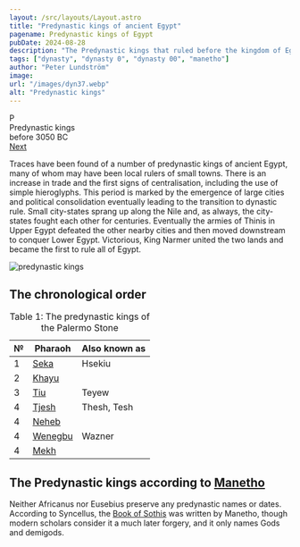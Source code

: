 ```yaml
---
layout: /src/layouts/Layout.astro
title: "Predynastic kings of ancient Egypt"
pagename: Predynastic kings of Egypt
pubDate: 2024-08-28
description: "The Predynastic kings that ruled before the kingdom of Egypt was founded."
tags: ["dynasty", "dynasty 0", "dynasty 00", "manetho"]
author: "Peter Lundström"
image:
url: "/images/dyn37.webp"
alt: "Predynastic kings"
---
```


<div class="dynruta float-right ml-4 mb-3 mt-4">
	<div class="flex flex-col justify-center items-center">
		<div class="text-9xl font-bold">P</div>
		<div>Predynastic kings</div>
		<div>before 3050 BC</div>
		<div class="w-full flex justify-between"><span></span><a href="/dynasty/1">Next</a></div>
	</div>
</div>

Traces have been found of a number of predynastic kings of ancient Egypt, many of whom may have been local rulers of small towns. There is an increase in trade and the first signs of centralisation, including the use of simple hieroglyphs. This period is marked by the emergence of large cities and political consolidation eventually leading to the transition to dynastic rule. Small city-states sprang up along the Nile and, as always, the city-states fought each other for centuries. Eventually the armies of Thinis in Upper Egypt defeated the other nearby cities and then moved downstream to conquer Lower Egypt. Victorious, King Narmer united the two lands and became the first to rule all of Egypt.

</p>

<img class="w-full rounded-sm sm:rounded-xl my-10" src="/images/dyn0.webp" alt="predynastic kings">
<h2 class="mt-10">The chronological order</h2>

<table>
	<caption class="py-2 text-sm">Table 1: The predynastic kings of the Palermo Stone</caption>
	<thead>
		<tr>
			<th scope="col" class="w-5 text-center">№</th>
			<th scope="col" class="pl-3">Pharaoh</th>
			<th scope="col" class="pl-3">Also known as</th>
		</tr>
	</thead>
	<tbody>
		<tr>
			<td class="h-10">1</td>
			<td><a href="/pharaohs/Seka">Seka</a></td>
			<td>Hsekiu</td>
		</tr>
		<tr>
			<td class="h-10">2</td>
			<td><a href="/pharaohs/Khayu">Khayu</a></td>
			<td></td>
		</tr>
		<tr>
			<td class="h-10">3</td>
			<td><a href="/pharaohs/Tiu">Tiu</a></td>
			<td>Teyew</td>
		</tr>
		<tr>
			<td class="h-10">4</td>
			<td><a href="/pharaohs/Tjesh">Tjesh</a></td>
			<td>Thesh, Tesh</td>
		</tr>
		<tr>
			<td class="h-10">4</td>
			<td><a href="/pharaohs/Neheb">Neheb</a></td>
			<td></td>
		</tr>
		<tr>
			<td class="h-10">4</td>
			<td><a href="/pharaohs/Wenegbu">Wenegbu</a></td>
			<td>Wazner</td>
		</tr>
		<tr>
			<td class="h-10">4</td>
			<td><a href="/pharaohs/Mekh">Mekh</a></td>
			<td></td>
		</tr>
	</tbody>
</table>

<h2 class="mt-10 text-wrap">The Predynastic kings according to <a href="/authors/manetho">Manetho</a></h3>

Neither Africanus nor Eusebius preserve any predynastic names or dates. According to Syncellus, the <a href="/kinglists/syncellus">Book of Sothis</a> was written by Manetho, though modern scholars consider it a much later forgery, and it only names Gods and demigods.

</p>
